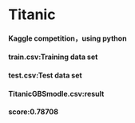 # Titanic
#### Kaggle competition，using python
#### train.csv:Training data set
#### test.csv:Test data set
#### TitanicGBSmodle.csv:result
#### score:0.78708
